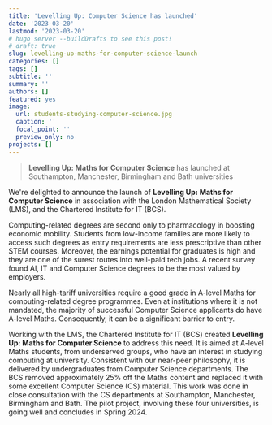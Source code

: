 ```yaml
---
title: 'Levelling Up: Computer Science has launched'
date: '2023-03-20'
lastmod: '2023-03-20'
# hugo server --buildDrafts to see this post!
# draft: true
slug: levelling-up-maths-for-computer-science-launch
categories: []
tags: []
subtitle: ''
summary: ''
authors: []
featured: yes
image:
  url: students-studying-computer-science.jpg
  caption: ''
  focal_point: ''
  preview_only: no
projects: []
---
```


> **Levelling Up: Maths for Computer Science** has launched at Southampton, Manchester, Birmingham and Bath universities

<!--more-->

We're delighted to announce the launch of **Levelling Up: Maths for Computer Science** in association with the London Mathematical Society (LMS), and the Chartered Institute for IT (BCS).

Computing-related degrees are second only to pharmacology in boosting economic mobility. Students from low-income families are more likely to access such degrees as entry requirements are less prescriptive than other STEM courses. Moreover, the earnings potential for graduates is high and they are one of the surest routes into well-paid tech jobs. A recent survey found AI, IT and Computer Science degrees to be the most valued by employers.

Nearly all high-tariff universities require a good grade in A-level Maths for computing-related degree programmes. Even at institutions where it is not mandated, the majority of successful Computer Science applicants do have A-level Maths. Consequently, it can be a significant barrier to entry.

Working with the LMS, the Chartered Institute for IT (BCS) created **Levelling Up: Maths for Computer Science** to address this need. It is aimed at A-level Maths students, from underserved groups, who have an interest in studying computing at university. Consistent with our near-peer philosophy, it is delivered by undergraduates from Computer Science departments.  The BCS removed approximately 25% off the Maths content and replaced it with some excellent Computer Science (CS) material. This work was done in close consultation with the CS departments at Southampton, Manchester, Birmingham and Bath.  The pilot project, involving these four universities, is going well and concludes in Spring 2024.

